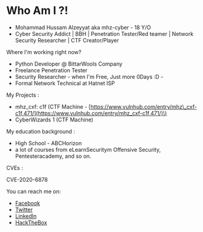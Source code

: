 # Who Am I ?!

* Mohammad Hussam Alzeyyat aka mhz-cyber - 18 Y/O
* Cyber Security Addict \| BBH \| Penetration Tester/Red teamer \| Network Security Researcher \| CTF Creator/Player



Where I'm working right now?

* Python Developer @ BittarWools Company
* Freelance Penetration Tester
* Security Researcher - when I'm Free, Just more 0Days :D -
* Formal Network Technical at Hatnet ISP



My Projects :

* mhz\_cxf: c1f \(CTF Machine - [https://www.vulnhub.com/entry/mhz\_cxf-c1f,471/](https://www.vulnhub.com/entry/mhz_cxf-c1f,471/)\)
* CyberWizards 1 \(CTF Machine\)



My education background :

* High School - ABCHorizon
* a lot of courses from eLearnSecuritym Offensive Security, Pentesteracademy, and so on.

CVEs :

CVE-2020-6878  
  
You can reach me on:

* [Facebook](https://www.facebook.com/just.back.00/)
* [Twitter](https://twitter.com/mhz_cyber)
* [LinkedIn](https://www.linkedin.com/in/mohammad-hussam-alzeyyat-19a415196/)
* [HackTheBox](https://www.hackthebox.eu/home/users/profile/115709)



